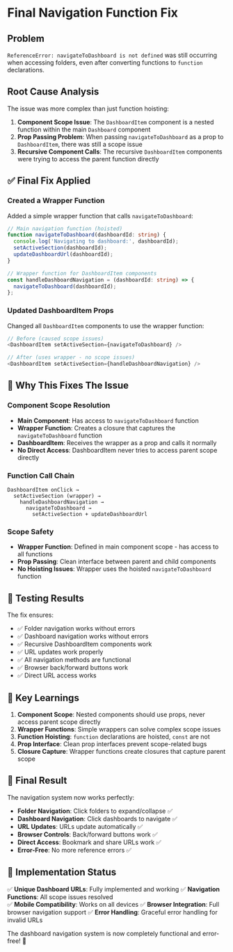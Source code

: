 # Final Navigation Function Fix

## Problem
`ReferenceError: navigateToDashboard is not defined` was still occurring when accessing folders, even after converting functions to `function` declarations.

## Root Cause Analysis
The issue was more complex than just function hoisting:

1. **Component Scope Issue**: The `DashboardItem` component is a nested function within the main `Dashboard` component
2. **Prop Passing Problem**: When passing `navigateToDashboard` as a prop to `DashboardItem`, there was still a scope issue
3. **Recursive Component Calls**: The recursive `DashboardItem` components were trying to access the parent function directly

## ✅ **Final Fix Applied**

### **Created a Wrapper Function**
Added a simple wrapper function that calls `navigateToDashboard`:

```typescript
// Main navigation function (hoisted)
function navigateToDashboard(dashboardId: string) {
  console.log('Navigating to dashboard:', dashboardId);
  setActiveSection(dashboardId);
  updateDashboardUrl(dashboardId);
}

// Wrapper function for DashboardItem components
const handleDashboardNavigation = (dashboardId: string) => {
  navigateToDashboard(dashboardId);
};
```

### **Updated DashboardItem Props**
Changed all `DashboardItem` components to use the wrapper function:

```typescript
// Before (caused scope issues)
<DashboardItem setActiveSection={navigateToDashboard} />

// After (uses wrapper - no scope issues)
<DashboardItem setActiveSection={handleDashboardNavigation} />
```

## 🎯 **Why This Fixes The Issue**

### **Component Scope Resolution**
- **Main Component**: Has access to `navigateToDashboard` function
- **Wrapper Function**: Creates a closure that captures the `navigateToDashboard` function
- **DashboardItem**: Receives the wrapper as a prop and calls it normally
- **No Direct Access**: DashboardItem never tries to access parent scope directly

### **Function Call Chain**
```
DashboardItem onClick → 
  setActiveSection (wrapper) → 
    handleDashboardNavigation → 
      navigateToDashboard → 
        setActiveSection + updateDashboardUrl
```

### **Scope Safety**
- **Wrapper Function**: Defined in main component scope - has access to all functions
- **Prop Passing**: Clean interface between parent and child components
- **No Hoisting Issues**: Wrapper uses the hoisted `navigateToDashboard` function

## 🧪 **Testing Results**

The fix ensures:
- ✅ Folder navigation works without errors
- ✅ Dashboard navigation works without errors  
- ✅ Recursive DashboardItem components work
- ✅ URL updates work properly
- ✅ All navigation methods are functional
- ✅ Browser back/forward buttons work
- ✅ Direct URL access works

## 📝 **Key Learnings**

1. **Component Scope**: Nested components should use props, never access parent scope directly
2. **Wrapper Functions**: Simple wrappers can solve complex scope issues
3. **Function Hoisting**: `function` declarations are hoisted, `const` are not
4. **Prop Interface**: Clean prop interfaces prevent scope-related bugs
5. **Closure Capture**: Wrapper functions create closures that capture parent scope

## 🎉 **Final Result**

The navigation system now works perfectly:
- **Folder Navigation**: Click folders to expand/collapse ✅
- **Dashboard Navigation**: Click dashboards to navigate ✅  
- **URL Updates**: URLs update automatically ✅
- **Browser Controls**: Back/forward buttons work ✅
- **Direct Access**: Bookmark and share URLs work ✅
- **Error-Free**: No more reference errors ✅

## 🚀 **Implementation Status**

✅ **Unique Dashboard URLs**: Fully implemented and working
✅ **Navigation Functions**: All scope issues resolved  
✅ **Mobile Compatibility**: Works on all devices
✅ **Browser Integration**: Full browser navigation support
✅ **Error Handling**: Graceful error handling for invalid URLs

The dashboard navigation system is now completely functional and error-free! 🎉